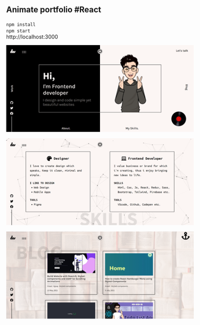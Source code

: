 <h2>Animate portfolio #React</h2>

`npm install`<br />
`npm start`<br />
http://localhost:3000<br />


![Screenshot](screenshot.png)

![Screenshot](screenshot-2.png) 

![Screenshot](screenshot-3.png) 